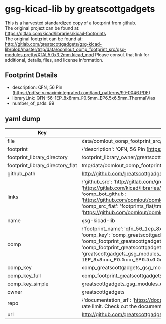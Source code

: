 # gsg-kicad-lib by greatscottgadgets  
This is a harvested standardized copy of a footprint from github.  
The original project can be found at:  
https://gitlab.com/kicad/libraries/kicad-footprints  
The original footprint can be found at:
http://gitlab.com/greatscottgadgets/gsg-kicad-lib/blob/master/tmp/data/oomlout_oomp_footprint_src/gsg-modules.pretty/XTAL5.0x3.2mm.kicad_mod
Please consult that link for additional, details, files, and license information.  
## Footprint Details
* description: QFN, 56 Pin (https://pdfserv.maximintegrated.com/land_patterns/90-0046.PDF)  
* libraryLink: QFN-56-1EP_8x8mm_P0.5mm_EP6.5x6.5mm_ThermalVias  
* number_of_pads: 99  
## yaml dump  
| Key | Value |  
| --- | --- |  
| file | data/oomlout_oomp_footprint_src/gsg-kicad-lib/gsg-modules.pretty/QFN-56-1EP_8x8mm_P0.5mm_EP6.5x6.5mm_ThermalVias.kicad_mod |  
| footprint | {'description': 'QFN, 56 Pin (https://pdfserv.maximintegrated.com/land_patterns/90-0046.PDF)', 'libraryLink': 'QFN-56-1EP_8x8mm_P0.5mm_EP6.5x6.5mm_ThermalVias', 'number_of_pads': 99} |  
| footprint_library_directory | footprint_library_owner/greatscottgadgets_gsg-kicad-lib |  
| footprint_library_directory_flat | tmp/data/oomlout_oomp_footprint_src/footprints_flat/greatscottgadgets_gsg_modules_qfn_56_1ep_8x8mm_p0_5mm_ep6_5x6_5mm_thermalvias/working |  
| github_path | http://github.com/greatscottgadgets/gsg-kicad-lib/blob/master/tmp/data/oomlout_oomp_footprint_src/gsg-modules.pretty/QFN-56-1EP_8x8mm_P0.5mm_EP6.5x6.5mm_ThermalVias.kicad_mod |  
| links | {'github_src': 'http://gitlab.com/greatscottgadgets/gsg-kicad-lib/blob/master/tmp/data/oomlout_oomp_footprint_src/gsg-modules.pretty/XTAL5.0x3.2mm.kicad_mod', 'github_src_repo': 'https://gitlab.com/kicad/libraries/kicad-footprints', 'oomp_bot': 'tmp/data/oomlout_oomp_footprint_src/footprints/greatscottgadgets_gsg_modules_qfn_56_1ep_8x8mm_p0_5mm_ep6_5x6_5mm_thermalvias/working', 'oomp_bot_github': 'https://github.com/oomlout/oomlout_oomp_footprint_bot/tree/main/tmp/data/oomlout_oomp_footprint_src/footprints/greatscottgadgets_gsg_modules_qfn_56_1ep_8x8mm_p0_5mm_ep6_5x6_5mm_thermalvias/working', 'oomp_src_flat': 'footprints_flat/tmp/data/oomlout_oomp_footprint_src/footprints_flat/greatscottgadgets_gsg_modules_qfn_56_1ep_8x8mm_p0_5mm_ep6_5x6_5mm_thermalvias/working', 'oomp_src_flat_github': 'https://github.com/oomlout/oomlout_oomp_footprint_src/tree/main/tmp/data/oomlout_oomp_footprint_src/footprints_flat/greatscottgadgets_gsg_modules_qfn_56_1ep_8x8mm_p0_5mm_ep6_5x6_5mm_thermalvias/working'} |  
| name | gsg-kicad-lib |  
| oomp | {'footprint_name': 'qfn_56_1ep_8x8mm_p0_5mm_ep6_5x6_5mm_thermalvias', 'library_name': 'gsg_modules', 'md5': '8f11735b93b4e97f1c14157f0598bec7', 'md5_10': '8f11735b93', 'md5_5': '8f117', 'md5_6': '8f1173', 'oomp_key': 'oomp_greatscottgadgets_gsg_modules_qfn_56_1ep_8x8mm_p0_5mm_ep6_5x6_5mm_thermalvias', 'oomp_key_extra': 'oomp_footprint_greatscottgadgets_gsg_modules_qfn_56_1ep_8x8mm_p0_5mm_ep6_5x6_5mm_thermalvias', 'oomp_key_full': 'oomp_footprint_greatscottgadgets_gsg_modules_qfn_56_1ep_8x8mm_p0_5mm_ep6_5x6_5mm_thermalvias_8f1173', 'oomp_key_simple': 'greatscottgadgets_gsg_modules_qfn_56_1ep_8x8mm_p0_5mm_ep6_5x6_5mm_thermalvias', 'original_filename': 'data/oomlout_oomp_footprint_src/gsg-kicad-lib/gsg-modules.pretty/QFN-56-1EP_8x8mm_P0.5mm_EP6.5x6.5mm_ThermalVias.kicad_mod', 'owner_name': 'greatscottgadgets'} |  
| oomp_key | oomp_greatscottgadgets_gsg_modules_qfn_56_1ep_8x8mm_p0_5mm_ep6_5x6_5mm_thermalvias |  
| oomp_key_full | oomp_footprint_greatscottgadgets_gsg_modules_qfn_56_1ep_8x8mm_p0_5mm_ep6_5x6_5mm_thermalvias |  
| oomp_key_simple | greatscottgadgets_gsg_modules_qfn_56_1ep_8x8mm_p0_5mm_ep6_5x6_5mm_thermalvias |  
| owner | greatscottgadgets |  
| repo | {'documentation_url': 'https://docs.github.com/rest/overview/resources-in-the-rest-api#rate-limiting', 'message': "API rate limit exceeded for 84.66.142.224. (But here's the good news: Authenticated requests get a higher rate limit. Check out the documentation for more details.)"} |  
| url | http://github.com/greatscottgadgets/gsg-kicad-lib |  

